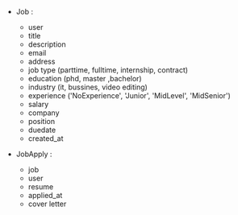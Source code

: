 - Job :
    - user
    - title
    - description
    - email
    - address
    - job type (parttime, fulltime, internship, contract)
    - education (phd, master ,bachelor)
    - industry (it, bussines, video editing)
    - experience ('NoExperience', 'Junior', 'MidLevel', 'MidSenior')
    - salary
    - company
    - position
    - duedate
    - created_at

- JobApply :
    - job
    - user
    - resume
    - applied_at
    - cover letter